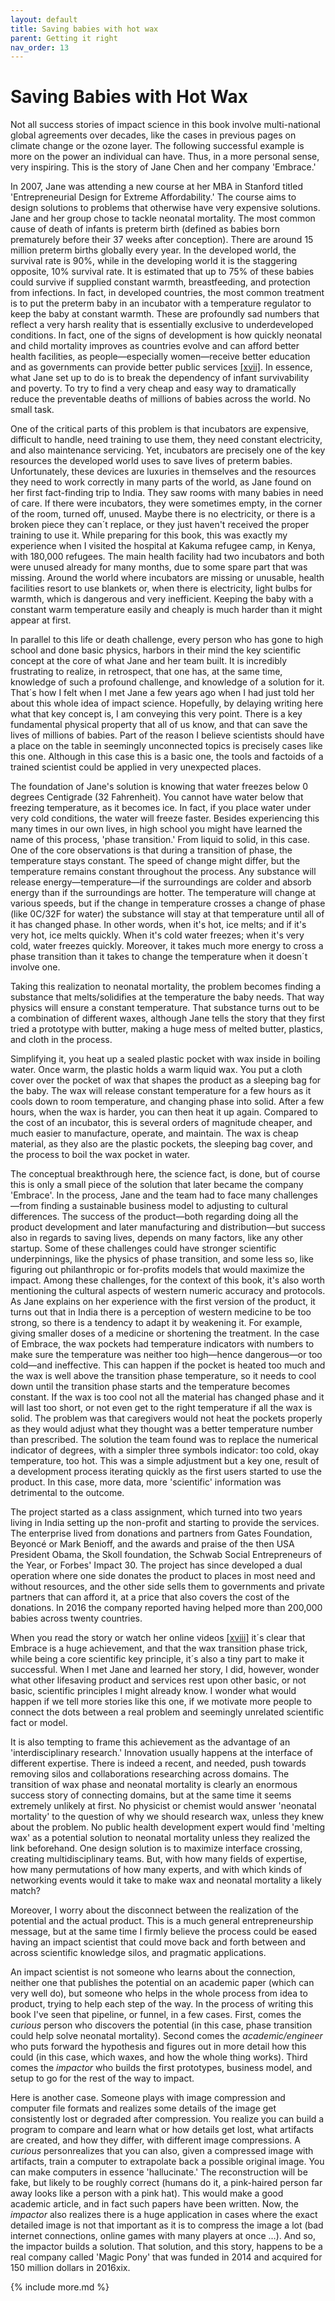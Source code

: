 ```yaml
---
layout: default
title: Saving babies with hot wax
parent: Getting it right
nav_order: 13
---
```


# Saving Babies with Hot Wax

Not all success stories of impact science in this book involve multi-national global agreements over decades, like the cases in previous pages on climate change or the ozone layer. The following successful example is more on the power an individual can have. Thus, in a more personal sense, very inspiring. This is the story of Jane Chen and her company 'Embrace.'

In 2007, Jane was attending a new course at her MBA in Stanford titled 'Entrepreneurial Design for Extreme Affordability.' The course aims to design solutions to problems that otherwise have very expensive solutions. Jane and her group chose to tackle neonatal mortality. The most common cause of death of infants is preterm birth (defined as babies born prematurely before their 37 weeks after conception). There are around 15 million preterm births globally every year. In the developed world, the survival rate is 90%, while in the developing world it is the staggering opposite, 10% survival rate. It is estimated that up to 75% of these babies could survive if supplied constant warmth, breastfeeding, and protection from infections. In fact, in developed countries, the most common treatment is to put the preterm baby in an incubator with a temperature regulator to keep the baby at constant warmth. These are profoundly sad numbers that reflect a very harsh reality that is essentially exclusive to underdeveloped conditions. In fact, one of the signs of development is how quickly neonatal and child mortality improves as countries evolve and can afford better health facilities, as people—especially women—receive better education and as governments can provide better public services [[xvii]](/docs/Notes/#xvii). In essence, what Jane set up to do is to break the dependency of infant survivability and poverty. To try to find a very cheap and easy way to dramatically reduce the preventable deaths of millions of babies across the world. No small task.

One of the critical parts of this problem is that incubators are expensive, difficult to handle, need training to use them, they need constant electricity, and also maintenance servicing. Yet, incubators are precisely one of the key resources the developed world uses to save lives of preterm babies. Unfortunately, these devices are luxuries in themselves and the resources they need to work correctly in many parts of the world, as Jane found on her first fact-finding trip to India. They saw rooms with many babies in need of care. If there were incubators, they were sometimes empty, in the corner of the room, turned off, unused. Maybe there is no electricity, or there is a broken piece they can´t replace, or they just haven't received the proper training to use it. While preparing for this book, this was exactly my experience when I visited the hospital at Kakuma refugee camp, in Kenya, with 180,000 refugees. The main health facility had two incubators and both were unused already for many months, due to some spare part that was missing. Around the world where incubators are missing or unusable, health facilities resort to use blankets or, when there is electricity, light bulbs for warmth, which is dangerous and very inefficient. Keeping the baby with a constant warm temperature easily and cheaply is much harder than it might appear at first.

In parallel to this life or death challenge, every person who has gone to high school and done basic physics, harbors in their mind the key scientific concept at the core of what Jane and her team built. It is incredibly frustrating to realize, in retrospect, that one has, at the same time, knowledge of such a profound challenge, and knowledge of a solution for it. That´s how I felt when I met Jane a few years ago when I had just told her about this whole idea of impact science. Hopefully, by delaying writing here what that key concept is, I am conveying this very point. There is a key fundamental physical property that all of us know, and that can save the lives of millions of babies. Part of the reason I believe scientists should have a place on the table in seemingly unconnected topics is precisely cases like this one. Although in this case this is a basic one, the tools and factoids of a trained scientist could be applied in very unexpected places.

The foundation of Jane's solution is knowing that water freezes below 0 degrees Centigrade (32 Fahrenheit). You cannot have water below that freezing temperature, as it becomes ice. In fact, if you place water under very cold conditions, the water will freeze faster. Besides experiencing this many times in our own lives, in high school you might have learned the name of this process, 'phase transition.' From liquid to solid, in this case. One of the core observations is that during a transition of phase, the temperature stays constant. The speed of change might differ, but the temperature remains constant throughout the process. Any substance will release energy—temperature—if the surroundings are colder and absorb energy than if the surroundings are hotter. The temperature will change at various speeds, but if the change in temperature crosses a change of phase (like 0C/32F for water) the substance will stay at that temperature until all of it has changed phase. In other words, when it's hot, ice melts; and if it's very hot, ice melts quickly. When it's cold water freezes; when it's very cold, water freezes quickly. Moreover, it takes much more energy to cross a phase transition than it takes to change the temperature when it doesn´t involve one.

Taking this realization to neonatal mortality, the problem becomes finding a substance that melts/solidifies at the temperature the baby needs. That way physics will ensure a constant temperature. That substance turns out to be a combination of different waxes, although Jane tells the story that they first tried a prototype with butter, making a huge mess of melted butter, plastics, and cloth in the process.

Simplifying it, you heat up a sealed plastic pocket with wax inside in boiling water. Once warm, the plastic holds a warm liquid wax. You put a cloth cover over the pocket of wax that shapes the product as a sleeping bag for the baby. The wax will release constant temperature for a few hours as it cools down to room temperature, and changing phase into solid. After a few hours, when the wax is harder, you can then heat it up again. Compared to the cost of an incubator, this is several orders of magnitude cheaper, and much easier to manufacture, operate, and maintain. The wax is cheap material, as they also are the plastic pockets, the sleeping bag cover, and the process to boil the wax pocket in water.

The conceptual breakthrough here, the science fact, is done, but of course this is only a small piece of the solution that later became the company 'Embrace'. In the process, Jane and the team had to face many challenges—from finding a sustainable business model to adjusting to cultural differences. The success of the product—both regarding doing all the product development and later manufacturing and distribution—but success also in regards to saving lives, depends on many factors, like any other startup. Some of these challenges could have stronger scientific underpinnings, like the physics of phase transition, and some less so, like figuring out philanthropic or for-profits models that would maximize the impact. Among these challenges, for the context of this book, it's also worth mentioning the cultural aspects of western numeric accuracy and protocols. As Jane explains on her experience with the first version of the product, it turns out that in India there is a perception of western medicine to be too strong, so there is a tendency to adapt it by weakening it. For example, giving smaller doses of a medicine or shortening the treatment. In the case of Embrace, the wax pockets had temperature indicators with numbers to make sure the temperature was neither too high—hence dangerous—or too cold—and ineffective. This can happen if the pocket is heated too much and the wax is well above the transition phase temperature, so it needs to cool down until the transition phase starts and the temperature becomes constant. If the wax is too cool not all the material has changed phase and it will last too short, or not even get to the right temperature if all the wax is solid. The problem was that caregivers would not heat the pockets properly as they would adjust what they thought was a better temperature number than prescribed. The solution the team found was to replace the numerical indicator of degrees, with a simpler three symbols indicator: too cold, okay temperature, too hot. This was a simple adjustment but a key one, result of a development process iterating quickly as the first users started to use the product. In this case, more data, more 'scientific' information was detrimental to the outcome.

The project started as a class assignment, which turned into two years living in India setting up the non-profit and starting to provide the services. The enterprise lived from donations and partners from Gates Foundation, Beyoncé or Mark Benioff, and the awards and praise of the then USA President Obama, the Skoll foundation, the Schwab Social Entrepreneurs of the Year, or Forbes' Impact 30. The project has since developed a dual operation where one side donates the product to places in most need and without resources, and the other side sells them to governments and private partners that can afford it, at a price that also covers the cost of the donations. In 2016 the company reported having helped more than 200,000 babies across twenty countries.

When you read the story or watch her online videos [[xviii]](/docs/Notes/#xviii) it´s clear that Embrace is a huge achievement, and that the wax transition phase trick, while being a core scientific key principle, it´s also a tiny part to make it successful. When I met Jane and learned her story, I did, however, wonder what other lifesaving product and services rest upon other basic, or not basic, scientific principles I might already know. I wonder what would happen if we tell more stories like this one, if we motivate more people to connect the dots between a real problem and seemingly unrelated scientific fact or model.

It is also tempting to frame this achievement as the advantage of an 'interdisciplinary research.' Innovation usually happens at the interface of different expertise. There is indeed a recent, and needed, push towards removing silos and collaborations researching across domains. The transition of wax phase and neonatal mortality is clearly an enormous success story of connecting domains, but at the same time it seems extremely unlikely at first. No physicist or chemist would answer 'neonatal mortality' to the question of why we should research wax, unless they knew about the problem. No public health development expert would find 'melting wax' as a potential solution to neonatal mortality unless they realized the link beforehand. One design solution is to maximize interface crossing, creating multidisciplinary teams. But, with how many fields of expertise, how many permutations of how many experts, and with which kinds of networking events would it take to make wax and neonatal mortality a likely match?

Moreover, I worry about the disconnect between the realization of the potential and the actual product. This is a much general entrepreneurship message, but at the same time I firmly believe the process could be eased having an impact scientist that could move back and forth between and across scientific knowledge silos, and pragmatic applications.

An impact scientist is not someone who learns about the connection, neither one that publishes the potential on an academic paper (which can very well do), but someone who helps in the whole process from idea to product, trying to help each step of the way. In the process of writing this book I've seen that pipeline, or funnel, in a few cases. First, comes the _curious_ person who discovers the potential (in this case, phase transition could help solve neonatal mortality). Second comes the _academic/engineer_ who puts forward the hypothesis and figures out in more detail how this could (in this case, which waxes, and how the whole thing works). Third comes the _impactor_ who builds the first prototypes, business model, and setup to go for the rest of the way to impact.

Here is another case. Someone plays with image compression and computer file formats and realizes some details of the image get consistently lost or degraded after compression. You realize you can build a program to compare and learn what or how details get lost, what artifacts are created, and how they differ, with different image compressions. A _curious_ personrealizes that you can also, given a compressed image with artifacts, train a computer to extrapolate back a possible original image. You can make computers in essence 'hallucinate.' The reconstruction will be fake, but likely to be roughly correct (humans do it, a pink-haired person far away looks like a person with a pink hat). This would make a good academic article, and in fact such papers have been written. Now, the _impactor_ also realizes there is a huge application in cases where the exact detailed image is not that important as it is to compress the image a lot (bad internet connections, online games with many players at once …). And so, the impactor builds a solution. That solution, and this story, happens to be a real company called 'Magic Pony' that was funded in 2014 and acquired for 150 million dollars in 2016xix.

{% include more.md %}
